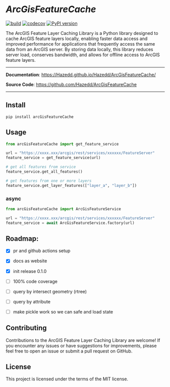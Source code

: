 
<p align="center">
   <em><h1>ArcGisFeatureCache</h1></em>
</p>

[![build](https://github.com/Hazedd/ArcGisFeatureCache/workflows/Build/badge.svg)](https://github.com/Hazedd/ArcGisFeatureCache/actions)
[![codecov](https://codecov.io/gh/Hazedd/ArcGisFeatureCache/branch/master/graph/badge.svg)](https://codecov.io/gh/Hazedd/ArcGisFeatureCache)
[![PyPI version](https://badge.fury.io/py/ArcGisFeatureCache.svg)](https://badge.fury.io/py/ArcGisFeatureCache)

The ArcGIS Feature Layer Caching Library is a Python library designed to cache ArcGIS feature layers locally, enabling faster data access and improved performance for applications that frequently access the same data from an ArcGIS server. By storing data locally, this library reduces server load, conserves bandwidth, and allows for offline access to ArcGIS feature layers.

---

**Documentation**: <a href="https://Hazedd.github.io/ArcGisFeatureCache/" target="_blank">https://Hazedd.github.io/Hazedd/ArcGisFeatureCache/</a>

**Source Code**: <a href="https://github.com/Hazedd/ArcGisFeatureCache" target="_blank">https://github.com/Hazedd/ArcGisFeatureCache</a>

---

## Install

```batch
pip install arcGisFeatureCache
```

## Usage

```py
from arcGisFeatureCache import get_feature_service

url = "https://xxxx.xxx/arcgis/rest/services/xxxxxx/FeatureServer"
feature_service = get_feature_service(url)

# get all features from service
feature_service.get_all_features()

# get features from one or more layers
feature_service.get_layer_features(["layer_a", "layer_b"])

```

### async
```py
from arcGisFeatureCache import ArcGisFeatureService

url = "https://xxxx.xxx/arcgis/rest/services/xxxxxx/FeatureServer"
feature_service = await ArcGisFeatureService.factory(url)

```


## Roadmap:

- [X] pr and github actions setup
- [X] docs as website
- [X] init release 0.1.0
- [ ] 100% code coverage
- [ ] query by intersect geometry (rtree)
- [ ] query by attribute
- [ ] make pickle work so we can safe and load state


## Contributing
Contributions to the ArcGIS Feature Layer Caching Library are welcome! If you encounter any issues or have suggestions for improvements, please feel free to open an issue or submit a pull request on GitHub.


## License
This project is licensed under the terms of the MIT license.
